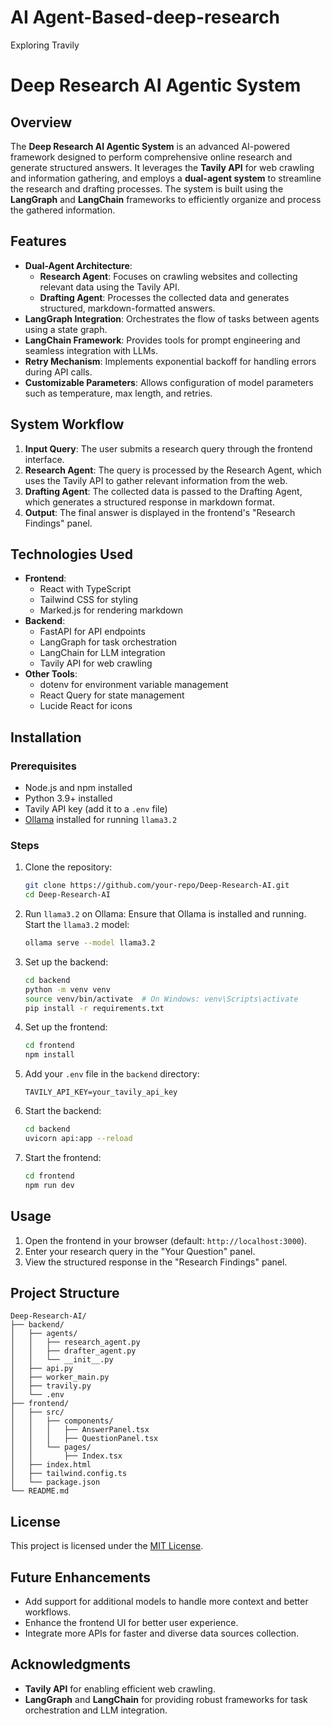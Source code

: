 # AI Agent-Based-deep-research
Exploring Travily

# Deep Research AI Agentic System

## Overview
The **Deep Research AI Agentic System** is an advanced AI-powered framework designed to perform comprehensive online research and generate structured answers. It leverages the **Tavily API** for web crawling and information gathering, and employs a **dual-agent system** to streamline the research and drafting processes. The system is built using the **LangGraph** and **LangChain** frameworks to efficiently organize and process the gathered information.

## Features
- **Dual-Agent Architecture**:
  - **Research Agent**: Focuses on crawling websites and collecting relevant data using the Tavily API.
  - **Drafting Agent**: Processes the collected data and generates structured, markdown-formatted answers.
- **LangGraph Integration**: Orchestrates the flow of tasks between agents using a state graph.
- **LangChain Framework**: Provides tools for prompt engineering and seamless integration with LLMs.
- **Retry Mechanism**: Implements exponential backoff for handling errors during API calls.
- **Customizable Parameters**: Allows configuration of model parameters such as temperature, max length, and retries.

## System Workflow
1. **Input Query**: The user submits a research query through the frontend interface.
2. **Research Agent**: The query is processed by the Research Agent, which uses the Tavily API to gather relevant information from the web.
3. **Drafting Agent**: The collected data is passed to the Drafting Agent, which generates a structured response in markdown format.
4. **Output**: The final answer is displayed in the frontend's "Research Findings" panel.

## Technologies Used
- **Frontend**:
  - React with TypeScript
  - Tailwind CSS for styling
  - Marked.js for rendering markdown
- **Backend**:
  - FastAPI for API endpoints
  - LangGraph for task orchestration
  - LangChain for LLM integration
  - Tavily API for web crawling
- **Other Tools**:
  - dotenv for environment variable management
  - React Query for state management
  - Lucide React for icons

## Installation

### Prerequisites
- Node.js and npm installed
- Python 3.9+ installed
- Tavily API key (add it to a `.env` file)
- [Ollama](https://ollama.ai/) installed for running `llama3.2`

### Steps
1. Clone the repository:
   ```bash
   git clone https://github.com/your-repo/Deep-Research-AI.git
   cd Deep-Research-AI
   ```

2. Run `llama3.2` on Ollama:
   Ensure that Ollama is installed and running. Start the `llama3.2` model:
   ```bash
   ollama serve --model llama3.2
   ```

3. Set up the backend:
   ```bash
   cd backend
   python -m venv venv
   source venv/bin/activate  # On Windows: venv\Scripts\activate
   pip install -r requirements.txt
   ```

4. Set up the frontend:
   ```bash
   cd frontend
   npm install
   ```

5. Add your `.env` file in the `backend` directory:
   ```
   TAVILY_API_KEY=your_tavily_api_key
   ```

6. Start the backend:
   ```bash
   cd backend
   uvicorn api:app --reload
   ```

7. Start the frontend:
   ```bash
   cd frontend
   npm run dev
   ```

## Usage
1. Open the frontend in your browser (default: `http://localhost:3000`).
2. Enter your research query in the "Your Question" panel.
3. View the structured response in the "Research Findings" panel.

## Project Structure
```
Deep-Research-AI/
├── backend/
│   ├── agents/
│   │   ├── research_agent.py
│   │   ├── drafter_agent.py
│   │   └── __init__.py
│   ├── api.py
│   ├── worker_main.py
│   ├── travily.py
│   └── .env
├── frontend/
│   ├── src/
│   │   ├── components/
│   │   │   ├── AnswerPanel.tsx
│   │   │   ├── QuestionPanel.tsx
│   │   └── pages/
│   │       ├── Index.tsx
│   ├── index.html
│   ├── tailwind.config.ts
│   └── package.json
└── README.md
```

## License
This project is licensed under the [MIT License](LICENSE).

## Future Enhancements
- Add support for additional models to handle more context and better workflows.
- Enhance the frontend UI for better user experience.
- Integrate more APIs for faster and diverse data sources collection.

## Acknowledgments
- **Tavily API** for enabling efficient web crawling.
- **LangGraph** and **LangChain** for providing robust frameworks for task orchestration and LLM integration.